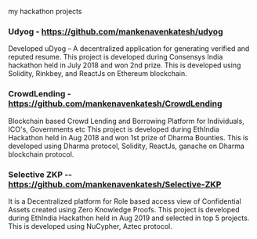 my hackathon projects

### Udyog - https://github.com/mankenavenkatesh/udyog
Developed uDyog – A decentralized application for generating verified and reputed resume. This project is developed during Consensys India hackathon held in July 2018 and won 2nd prize. This is developed using Solidity, Rinkbey, and ReactJs on Ethereum blockchain. 


### CrowdLending - https://github.com/mankenavenkatesh/CrowdLending
Blockchain based Crowd Lending and Borrowing Platform for Individuals, ICO's, Governments etc
This project is developed during EthIndia Hackathon held in Aug 2018 and won 1st prize of Dharma Bounties. This is developed using Dharma protocol, Solidity, ReactJs, ganache on Dharma blockchain protocol.

### Selective ZKP -- https://github.com/mankenavenkatesh/Selective-ZKP
It is a Decentralized platform for Role based access view of Confidential Assets created using Zero Knowledge Proofs.
This project is developed during EthIndia Hackathon held in Aug 2019 and selected in top 5 projects. This is developed using NuCypher, Aztec protocol.
